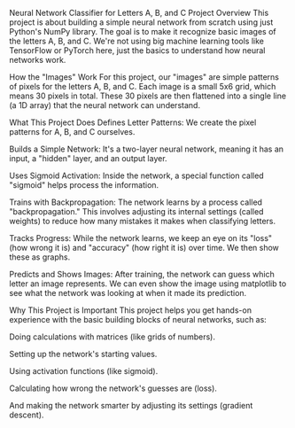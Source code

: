 Neural Network Classifier for Letters A, B, and C
Project Overview
This project is about building a simple neural network from scratch using just Python's NumPy library. The goal is to make it recognize basic images of the letters A, B, and C. We're not using big machine learning tools like TensorFlow or PyTorch here, just the basics to understand how neural networks work.

How the "Images" Work
For this project, our "images" are simple patterns of pixels for the letters A, B, and C. Each image is a small 5x6 grid, which means 30 pixels in total. These 30 pixels are then flattened into a single line (a 1D array) that the neural network can understand.

What This Project Does
Defines Letter Patterns: We create the pixel patterns for A, B, and C ourselves.

Builds a Simple Network: It's a two-layer neural network, meaning it has an input, a "hidden" layer, and an output layer.

Uses Sigmoid Activation: Inside the network, a special function called "sigmoid" helps process the information.

Trains with Backpropagation: The network learns by a process called "backpropagation." This involves adjusting its internal settings (called weights) to reduce how many mistakes it makes when classifying letters.

Tracks Progress: While the network learns, we keep an eye on its "loss" (how wrong it is) and "accuracy" (how right it is) over time. We then show these as graphs.

Predicts and Shows Images: After training, the network can guess which letter an image represents. We can even show the image using matplotlib to see what the network was looking at when it made its prediction.

Why This Project is Important
This project helps you get hands-on experience with the basic building blocks of neural networks, such as:

Doing calculations with matrices (like grids of numbers).

Setting up the network's starting values.

Using activation functions (like sigmoid).

Calculating how wrong the network's guesses are (loss).

And making the network smarter by adjusting its settings (gradient descent).